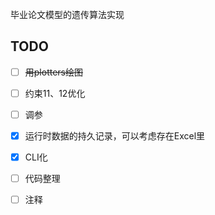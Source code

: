 毕业论文模型的遗传算法实现

## TODO

- [ ] ~~用plotters绘图~~
- [ ] 约束11、12优化
- [ ] 调参
- [x] 运行时数据的持久记录，可以考虑存在Excel里
- [x] CLI化
- [ ] 代码整理
- [ ] 注释

